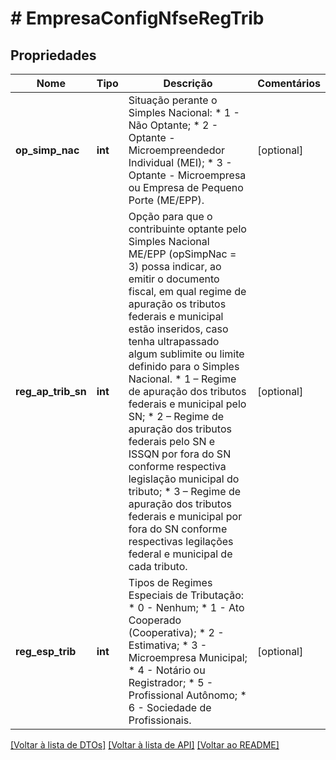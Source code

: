 # # EmpresaConfigNfseRegTrib

## Propriedades

Nome | Tipo | Descrição | Comentários
------------ | ------------- | ------------- | -------------
**op_simp_nac** | **int** | Situação perante o Simples Nacional:  * 1 - Não Optante;  * 2 - Optante - Microempreendedor Individual (MEI);  * 3 - Optante - Microempresa ou Empresa de Pequeno Porte (ME/EPP). | [optional]
**reg_ap_trib_sn** | **int** | Opção para que o contribuinte optante pelo Simples Nacional ME/EPP (opSimpNac &#x3D; 3) possa indicar, ao emitir o documento fiscal, em qual regime de apuração os tributos federais e municipal estão inseridos, caso tenha ultrapassado algum sublimite ou limite definido para o Simples Nacional.  * 1 – Regime de apuração dos tributos federais e municipal pelo SN;  * 2 – Regime de apuração dos tributos federais pelo SN e ISSQN  por fora do SN conforme respectiva legislação municipal do tributo;  * 3 – Regime de apuração dos tributos federais e municipal por fora do SN conforme respectivas legilações federal e municipal de cada tributo. | [optional]
**reg_esp_trib** | **int** | Tipos de Regimes Especiais de Tributação:  * 0 - Nenhum;  * 1 - Ato Cooperado (Cooperativa);  * 2 - Estimativa;  * 3 - Microempresa Municipal;  * 4 - Notário ou Registrador;  * 5 - Profissional Autônomo;  * 6 - Sociedade de Profissionais. | [optional]

[[Voltar à lista de DTOs]](../../README.md#models) [[Voltar à lista de API]](../../README.md#endpoints) [[Voltar ao README]](../../README.md)
